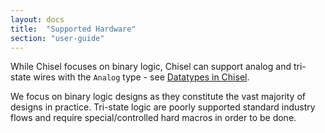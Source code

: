 ```yaml
---
layout: docs
title:  "Supported Hardware"
section: "user-guide"
---
```

While Chisel focuses on binary logic, Chisel can support analog and tri-state wires with the `Analog` type - see [Datatypes in Chisel](Datatypes-in-Chisel).

We focus on binary logic designs as they constitute the vast majority of designs in practice. Tri-state logic are poorly supported standard industry flows and require special/controlled hard macros in order to be done.
